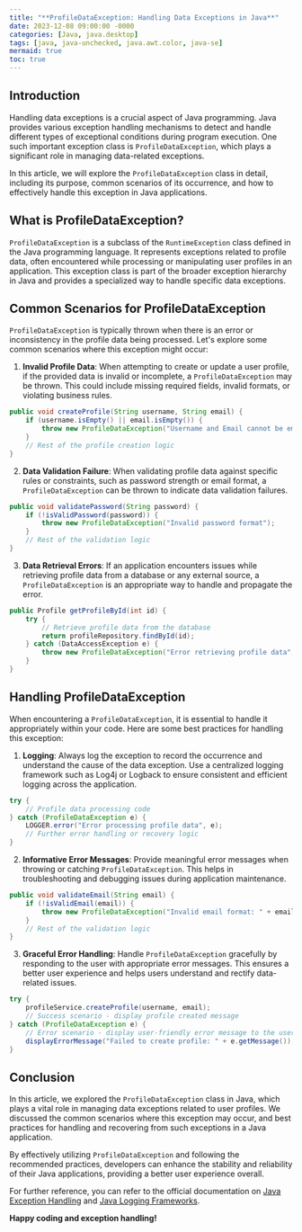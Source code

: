 ```yaml
---
title: "**ProfileDataException: Handling Data Exceptions in Java**"
date: 2023-12-08 09:00:00 -0000
categories: [Java, java.desktop]
tags: [java, java-unchecked, java.awt.color, java-se]
mermaid: true
toc: true
---
```



## Introduction

Handling data exceptions is a crucial aspect of Java programming. Java provides various exception handling mechanisms to detect and handle different types of exceptional conditions during program execution. One such important exception class is `ProfileDataException`, which plays a significant role in managing data-related exceptions.

In this article, we will explore the `ProfileDataException` class in detail, including its purpose, common scenarios of its occurrence, and how to effectively handle this exception in Java applications.

## What is ProfileDataException?

`ProfileDataException` is a subclass of the `RuntimeException` class defined in the Java programming language. It represents exceptions related to profile data, often encountered while processing or manipulating user profiles in an application. This exception class is part of the broader exception hierarchy in Java and provides a specialized way to handle specific data exceptions.

## Common Scenarios for ProfileDataException

`ProfileDataException` is typically thrown when there is an error or inconsistency in the profile data being processed. Let's explore some common scenarios where this exception might occur:

1. **Invalid Profile Data**: When attempting to create or update a user profile, if the provided data is invalid or incomplete, a `ProfileDataException` may be thrown. This could include missing required fields, invalid formats, or violating business rules.

```java
public void createProfile(String username, String email) {
    if (username.isEmpty() || email.isEmpty()) {
        throw new ProfileDataException("Username and Email cannot be empty");
    }
    // Rest of the profile creation logic
}
```

2. **Data Validation Failure**: When validating profile data against specific rules or constraints, such as password strength or email format, a `ProfileDataException` can be thrown to indicate data validation failures.

```java
public void validatePassword(String password) {
    if (!isValidPassword(password)) {
        throw new ProfileDataException("Invalid password format");
    }
    // Rest of the validation logic
}
```

3. **Data Retrieval Errors**: If an application encounters issues while retrieving profile data from a database or any external source, a `ProfileDataException` is an appropriate way to handle and propagate the error.

```java
public Profile getProfileById(int id) {
    try {
        // Retrieve profile data from the database
        return profileRepository.findById(id);
    } catch (DataAccessException e) {
        throw new ProfileDataException("Error retrieving profile data", e);
    }
}
```

## Handling ProfileDataException

When encountering a `ProfileDataException`, it is essential to handle it appropriately within your code. Here are some best practices for handling this exception:

1. **Logging**: Always log the exception to record the occurrence and understand the cause of the data exception. Use a centralized logging framework such as Log4j or Logback to ensure consistent and efficient logging across the application.

```java
try {
    // Profile data processing code
} catch (ProfileDataException e) {
    LOGGER.error("Error processing profile data", e);
    // Further error handling or recovery logic
}
```

2. **Informative Error Messages**: Provide meaningful error messages when throwing or catching `ProfileDataException`. This helps in troubleshooting and debugging issues during application maintenance.

```java
public void validateEmail(String email) {
    if (!isValidEmail(email)) {
        throw new ProfileDataException("Invalid email format: " + email);
    }
    // Rest of the validation logic
}
```

3. **Graceful Error Handling**: Handle `ProfileDataException` gracefully by responding to the user with appropriate error messages. This ensures a better user experience and helps users understand and rectify data-related issues.

```java
try {
    profileService.createProfile(username, email);
    // Success scenario - display profile created message
} catch (ProfileDataException e) {
    // Error scenario - display user-friendly error message to the user
    displayErrorMessage("Failed to create profile: " + e.getMessage());
}
```

## Conclusion

In this article, we explored the `ProfileDataException` class in Java, which plays a vital role in managing data exceptions related to user profiles. We discussed the common scenarios where this exception may occur, and best practices for handling and recovering from such exceptions in a Java application.

By effectively utilizing `ProfileDataException` and following the recommended practices, developers can enhance the stability and reliability of their Java applications, providing a better user experience overall.

For further reference, you can refer to the official documentation on [Java Exception Handling](https://docs.oracle.com/javase/tutorial/essential/exceptions/) and [Java Logging Frameworks](https://logging.apache.org/).

**Happy coding and exception handling!**